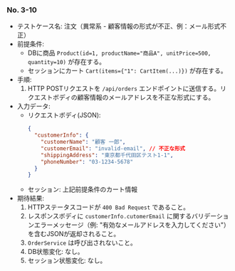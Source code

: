 ### No. 3-10
- テストケース名: 注文（異常系 - 顧客情報の形式が不正、例：メール形式不正）
- 前提条件:
  - DBに商品 `Product(id=1, productName="商品A", unitPrice=500, quantity=10)` が存在する。
  - セッションにカート `Cart(items={"1": CartItem(...)})` が存在する。
- 手順:
  1. HTTP POSTリクエストを `/api/orders` エンドポイントに送信する。リクエストボディの顧客情報のメールアドレスを不正な形式にする。
- 入力データ:
  - リクエストボディ(JSON):
    ```json
    {
      "customerInfo": {
        "customerName": "顧客 一郎",
        "customerEmail": "invalid-email", // 不正な形式
        "shippingAddress": "東京都千代田区テスト1-1",
        "phoneNumber": "03-1234-5678"
      }
    }
    ```
  - セッション: 上記前提条件のカート情報
- 期待結果:
  1. HTTPステータスコードが `400 Bad Request` であること。
  2. レスポンスボディに `customerInfo.cutomerEmail` に関するバリデーションエラーメッセージ（例: "有効なメールアドレスを入力してください"）を含むJSONが返却されること。
  3. `OrderService` は呼び出されないこと。
  4. DB状態変化: なし。
  5. セッション状態変化: なし。